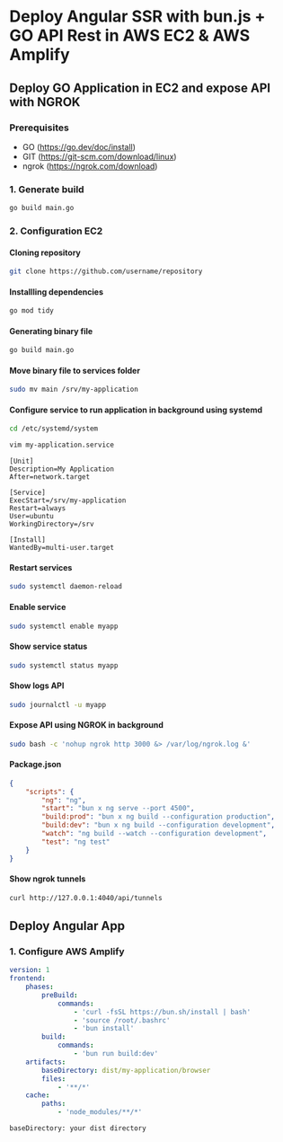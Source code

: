 # Deploy Angular SSR with bun.js + GO API Rest in AWS EC2 & AWS Amplify

## Deploy GO Application in EC2 and expose API with NGROK
### Prerequisites
- GO (https://go.dev/doc/install)
- GIT (https://git-scm.com/download/linux)
- ngrok (https://ngrok.com/download)

### 1. Generate build
```bash
go build main.go
```

### 2. Configuration EC2
#### Cloning repository
```bash
git clone https://github.com/username/repository
```

#### Installling dependencies
```bash
go mod tidy
```

#### Generating binary file
```bash
go build main.go
```

#### Move binary file to services folder
```bash
sudo mv main /srv/my-application
```

#### Configure service to run application in background using systemd
```bash
cd /etc/systemd/system
```

```bash
vim my-application.service
```

```vim
[Unit]
Description=My Application
After=network.target

[Service]
ExecStart=/srv/my-application
Restart=always
User=ubuntu
WorkingDirectory=/srv

[Install]
WantedBy=multi-user.target
```

#### Restart services
```bash
sudo systemctl daemon-reload
```

#### Enable service
```bash
sudo systemctl enable myapp
```

#### Show service status
```bash
sudo systemctl status myapp
```

#### Show logs API
```bash
sudo journalctl -u myapp
```

#### Expose API using NGROK in background
```bash
sudo bash -c 'nohup ngrok http 3000 &> /var/log/ngrok.log &'
```

#### Package.json
```json
{
    "scripts": {
        "ng": "ng",
        "start": "bun x ng serve --port 4500",
        "build:prod": "bun x ng build --configuration production",
        "build:dev": "bun x ng build --configuration development",
        "watch": "ng build --watch --configuration development",
        "test": "ng test"
    }
}
```

#### Show ngrok tunnels
```bash
curl http://127.0.0.1:4040/api/tunnels
```

## Deploy Angular App
### 1. Configure AWS Amplify
```yaml
version: 1
frontend:
    phases:
        preBuild:
            commands:
                - 'curl -fsSL https://bun.sh/install | bash'
                - 'source /root/.bashrc'
                - 'bun install'
        build:
            commands:
                - 'bun run build:dev'
    artifacts:
        baseDirectory: dist/my-application/browser
        files:
            - '**/*'
    cache:
        paths:
            - 'node_modules/**/*'
```
`baseDirectory: your dist directory`